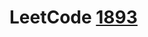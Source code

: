 # LeetCode [1893](https://leetcode-cn.com/problems/check-if-all-the-integers-in-a-range-are-covered/)